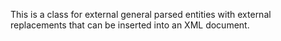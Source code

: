 This is a class for external general parsed entities with external replacements that can be inserted into an XML document.